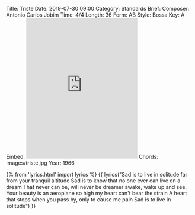 Title: Triste
Date: 2019-07-30 09:00
Category: Standards
Brief:
Composer: Antonio Carlos Jobim
Time: 4/4
Length: 36
Form: AB
Style: Bossa
Key: A
Embed: <iframe src="https://open.spotify.com/embed/user/thatdavidmiller/playlist/4kawlt4hiBmRX08fc3TdOI" width="300" height="380" frameborder="0" allowtransparency="true" allow="encrypted-media"></iframe>
Chords: images/triste.jpg
Year: 1966

{% from 'lyrics.html' import lyrics %}
{{ lyrics("Sad is to live in solitude far from your tranquil altitude
Sad is to know that no one ever can live on a dream
That never can be, will never be dreamer awake, wake up and see.
Your beauty is an aeroplane so high my heart can't bear the strain
A heart that stops when you pass by, only to cause me pain
Sad is to live in solitude") }}
